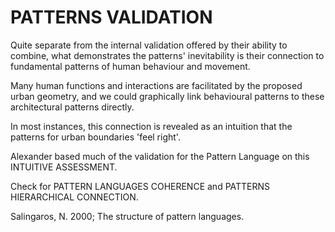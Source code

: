 # PATTERNS VALIDATION

Quite separate from the internal validation offered by their ability to combine, what demonstrates the patterns' inevitability is their connection to fundamental patterns of human behaviour and movement. 

Many human functions and interactions are facilitated by the proposed urban geometry, and we could graphically link behavioural patterns to these architectural patterns directly. 

In most instances, this connection is revealed as an intuition that the patterns for urban boundaries 'feel right'. 

Alexander based much of the validation for the Pattern Language on this INTUITIVE ASSESSMENT.

Check for PATTERN LANGUAGES COHERENCE and PATTERNS HIERARCHICAL CONNECTION.


Salingaros, N. 2000; The structure of pattern languages.

